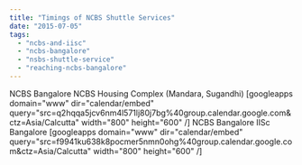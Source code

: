 ```yaml
---
title: "Timings of NCBS Shuttle Services"
date: "2015-07-05"
tags: 
  - "ncbs-and-iisc"
  - "ncbs-bangalore"
  - "nsbs-shuttle-service"
  - "reaching-ncbs-bangalore"
---
```


NCBS Bangalore NCBS Housing Complex (Mandara, Sugandhi) \[googleapps domain="www" dir="calendar/embed" query="src=q2hqqa5jcv6nm4l571lj80j7bg%40group.calendar.google.com&ctz=Asia/Calcutta" width="800" height="600" /\] NCBS Bangalore IISc Bangalore \[googleapps domain="www" dir="calendar/embed" query="src=f9941ku638k8pocmer5nmn0ohg%40group.calendar.google.com&ctz=Asia/Calcutta" width="800" height="600" /\]
